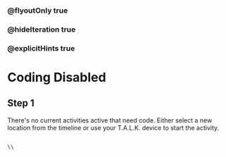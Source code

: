 ### @flyoutOnly true
### @hideIteration true
### @explicitHints true

# Coding Disabled

## Step 1
There's no current activities active that need code. Either select a new location from the timeline or use your T.A.L.K. device to start the activity.

```ghost
```
```template
\\
```
```package
```
